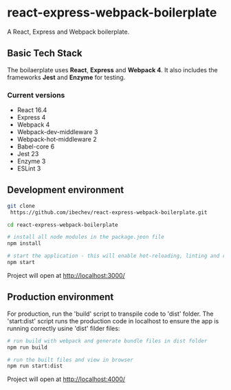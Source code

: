 # react-express-webpack-boilerplate

A React, Express and Webpack boilerplate.

## Basic Tech Stack

The boilaerplate uses **React**, **Express** and **Webpack 4**. It also includes the frameworks **Jest** and **Enzyme** for testing.

### Current versions

- React 16.4
- Express 4
- Webpack 4
- Webpack-dev-middleware 3
- Webpack-hot-middleware 2
- Babel-core 6
- Jest 23
- Enzyme 3
- ESLint 3

## Development environment

```sh
git clone
 https://github.com/ibechev/react-express-webpack-boilerplate.git

cd react-express-webpack-boilerplate

# install all node modules in the package.jeon file
npm install

# start the application - this will enable hot-reloading, linting and run tests, and will display the coverage in the console
npm start
```

Project will open at [http://localhost:3000/](http://localhost:3000/)

## Production environment

For production, run the 'build' script to transpile code to 'dist' folder. The 'start:dist' script runs the production code in localhost to ensure the app is running correctly usine 'dist' filder files:

```sh
# run build with webpack and generate bundle files in dist folder
npm run build

# run the built files and view in browser
npm run start:dist
```

Project will open at [http://localhost:4000/](http://localhost:4000/)
